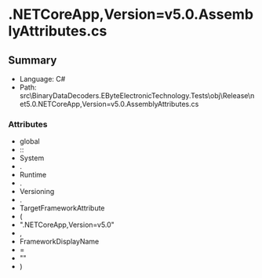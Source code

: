 ﻿# .NETCoreApp,Version=v5.0.AssemblyAttributes.cs

## Summary

* Language: C#
* Path: src\BinaryDataDecoders.EByteElectronicTechnology.Tests\obj\Release\net5.0\.NETCoreApp,Version=v5.0.AssemblyAttributes.cs

### Attributes

 - global
 - ::
 - System
 - .
 - Runtime
 - .
 - Versioning
 - .
 - TargetFrameworkAttribute
 - (
 - ".NETCoreApp,Version=v5.0"
 - ,
 - FrameworkDisplayName
 - =
 - ""
 - )

